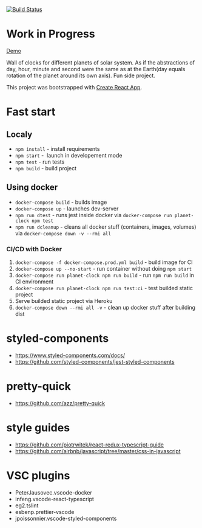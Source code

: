 [![Build Status](https://travis-ci.com/bezdonas/planet-clock.svg?branch=master)](https://travis-ci.com/bezdonas/planet-clock)

# Work in Progress

[Demo](https://planet-clock.herokuapp.com/)

Wall of clocks for different planets of solar system. As if the abstractions of day, hour, minute and second were the same as at the Earth(day equals rotation of the planet around its own axis). Fun side project.

This project was bootstrapped with [Create React App](https://github.com/facebookincubator/create-react-app).

# Fast start

## Localy
- `npm install` - install requirements
- `npm start` -  launch in developement mode
- `npm test` - run tests
- `npm build` - build project

## Using docker
- `docker-compose build` - builds image
- `docker-compose up` - launches dev-server
- `npm run dtest` - runs jest inside docker via `docker-compose run planet-clock npm test`
- `npm run dcleanup` - cleans all docker stuff (containers, images, volumes) via `docker-compose down -v --rmi all`

### CI/CD with Docker
1) `docker-compose -f docker-compose.prod.yml build` - build image for CI
2) `docker-compose up --no-start` - run container without doing `npm start`
3) `docker-compose run planet-clock npm run build` - run `npm run build` in CI environment
4) `docker-compose run planet-clock npm run test:ci` - test builded static project
5) Serve builded static project via Heroku
6) `docker-compose down --rmi all -v` - clean up docker stuff after building dist


# styled-components

- https://www.styled-components.com/docs/
- https://github.com/styled-components/jest-styled-components

# pretty-quick

- https://github.com/azz/pretty-quick

# style guides

- https://github.com/piotrwitek/react-redux-typescript-guide
- https://github.com/airbnb/javascript/tree/master/css-in-javascript

# VSC plugins

- PeterJausovec.vscode-docker
- infeng.vscode-react-typescript
- eg2.tslint
- esbenp.prettier-vscode
- jpoissonnier.vscode-styled-components
